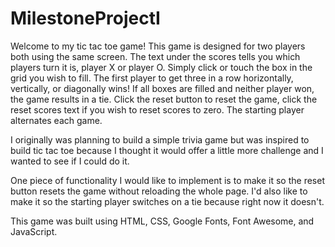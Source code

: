 # MilestoneProjectI
Welcome to my tic tac toe game! This game is designed for two players both using the same screen. The text under the scores tells you which players turn it is, player X or player O. Simply click or touch the box in the grid you wish to fill. The first player to get three in a row horizontally, vertically, or diagonally wins!
If all boxes are filled and neither player won, the game results in a tie. Click the reset button to reset the game, click the reset scores text if you wish to reset scores to zero. The starting player alternates each game.

I originally was planning to build a simple trivia game but was inspired to build tic tac toe because I thought it would offer a little more challenge and I wanted to see if I could do it.

One piece of functionality I would like to implement is to make it so the reset button resets the game without reloading the whole page. I'd also like to make it so the starting player switches on a tie because right now it doesn't.

This game was built using HTML, CSS, Google Fonts, Font Awesome, and JavaScript.